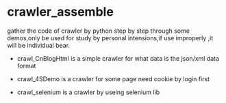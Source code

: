 # crawler_assemble
gather the code of crawler by python step by step through some demos,only be used for study by personal intensions,if use improperly ,it will be individual bear.

- crawl_CnBlogHtml is a simple crawler for what data is the json/xml data format

- crawl_4SDemo is a crawler for some page need cookie by login first

- crawl_selenium is a crawler by useing selenium lib
